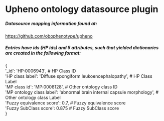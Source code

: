 # Upheno ontology datasource plugin 

##### Datasource mapping information found at: 

https://github.com/obophenotype/upheno

##### Entries have ids (HP ids) and 5 attributes, such that yielded dictionaries are created in the following format: 

{\
'_id': 'HP:0006943', # HP Class ID\
'HP class label': 'Diffuse spongiform leukoencephalopathy', # HP Class Label\
'MP class id': 'MP:0008128', # Other ontology class ID\
'MP ontology class label': 'abnormal brain internal capsule morphology', # Other ontology class Label\
'Fuzzy equivalence score': 0.7, # Fuzzy equivalence score\
'Fuzzy SubClass score': 0.875 # Fuzzy SubClass score\
}

